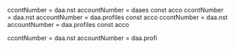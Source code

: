 ccontNumber = daa.nst accountNumber = daaes const acco
ccontNumber = daa.nst accountNumber = daa.profiles const acco
ccontNumber = daa.nst accountNumber = daa.profiles const acco

ccontNumber = daa.nst accountNumber = daa.profi
